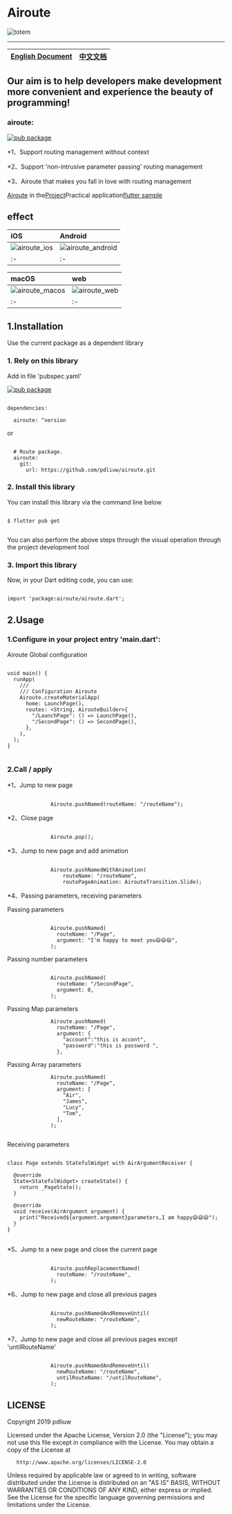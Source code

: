 # Airoute 

![totem](https://raw.githubusercontent.com/pdliuw/pdliuw.github.io/master/images/totem_four_logo.jpg)

-----

|[English Document](https://github.com/pdliuw/airoute/blob/master/README-EN.md)|[中文文档](https://github.com/pdliuw/airoute)|
|:-|:-|

## Our aim is to help developers make development more convenient and experience the beauty of programming!

### airoute:

[![pub package](https://img.shields.io/pub/v/airoute.svg)](https://pub.dev/packages/airoute)

*1、Support routing management without context

*2、Support 'non-intrusive parameter passing' routing management

*3、Airoute that makes you fall in love with routing management

[Airoute](https://github.com/pdliuw/airoute) in the[Project](https://github.com/flutter-app-sample/flutter_app_sample)Practical application[flutter sample](https://github.com/flutter-app-sample/flutter_app_sample)

## effect

|iOS|Android|
|:-|:-|
|![airoute_ios](https://github.com/pdliuw/airoute/blob/master/example/raw/airoute_render_ios.gif)|![airoute_android](https://github.com/pdliuw/airoute/blob/master/example/raw/airoute_render_android.gif)|
|:-|:-|

|macOS|web|
|:-|:-|
|![airoute_macos](https://github.com/pdliuw/airoute/blob/master/example/raw/airoute_render_macos.gif)|![airoute_web](https://github.com/pdliuw/airoute/blob/master/example/raw/airoute_render_web.gif)|
|:-|:-|


## 1.Installation

Use the current package as a dependent library

### 1. Rely on this library

Add in file 'pubspec.yaml'

[![pub package](https://img.shields.io/pub/v/airoute.svg)](https://pub.dev/packages/airoute)

```

dependencies:

  airoute: ^version

```


or

```

  # Route package.
  airoute:
    git:
      url: https://github.com/pdliuw/airoute.git

```

### 2. Install this library

You can install this library via the command line below

```

$ flutter pub get


```

You can also perform the above steps through the visual operation through the project development tool


### 3. Import this library

Now, in your Dart editing code, you can use:

```

import 'package:airoute/airoute.dart';

```

## 2.Usage

### 1.Configure in your project entry 'main.dart':

Airoute Global configuration

```

void main() {
  runApp(
    ///
    /// Configuration Airoute
    Airoute.createMaterialApp(
      home: LaunchPage(),
      routes: <String, AirouteBuilder>{
        "/LaunchPage": () => LaunchPage(),
        "/SecondPage": () => SecondPage(),
      },
    ),
  );
}


```


### 2.Call / apply

*1、Jump to new page

```

              Airoute.pushNamed(routeName: "/routeName");

```

*2、Close page

```

              Airoute.pop();

```

*3、Jump to new page and add animation

```

              Airoute.pushNamedWithAnimation(
                  routeName: "/routeName",
                  routePageAnimation: AirouteTransition.Slide);

```

*4、Passing parameters, receiving parameters

Passing parameters

```

              Airoute.pushNamed(
                routeName: "/Page",
                argument: "I'm happy to meet you😄😄😄",
              );

```

Passing number parameters

```

              Airoute.pushNamed(
                routeName: "/SecondPage",
                argument: 0,
              );

```

Passing Map parameters

```
              Airoute.pushNamed(
                routeName: "/Page",
                argument: {
                  "account":"this is accont",
                  "password":"this is password ",
                },
```        

Passing Array parameters

```
              Airoute.pushNamed(
                routeName: "/Page",
                argument: [
                  "Air",
                  "James",
                  "Lucy",
                  "Tom",
                ],
              );
              
```


Receiving parameters

```

class Page extends StatefulWidget with AirArgumentReceiver {

  @override
  State<StatefulWidget> createState() {
    return _PageState();
  }

  @override
  void receive(AirArgument argument) {
    print("Received${argument.argument}parameters,I am happy😄😄😄");
  }
}


```

*5、Jump to a new page and close the current page

```

              Airoute.pushReplacementNamed(
                routeName: "/routeName",
              );

```


*6、Jump to new page and close all previous pages

```

              Airoute.pushNamedAndRemoveUntil(
                newRouteName: "/routeName",
              );

```

*7、Jump to new page and close all previous pages except 'untilRouteName'

```

              Airoute.pushNamedAndRemoveUntil(
                newRouteName: "/routeName",
                untilRouteName: "/untilRouteName",
              );

```



## LICENSE

   Copyright 2019 pdliuw

   Licensed under the Apache License, Version 2.0 (the "License");
   you may not use this file except in compliance with the License.
   You may obtain a copy of the License at

       http://www.apache.org/licenses/LICENSE-2.0

   Unless required by applicable law or agreed to in writing, software
   distributed under the License is distributed on an "AS IS" BASIS,
   WITHOUT WARRANTIES OR CONDITIONS OF ANY KIND, either express or implied.
   See the License for the specific language governing permissions and
   limitations under the License.

